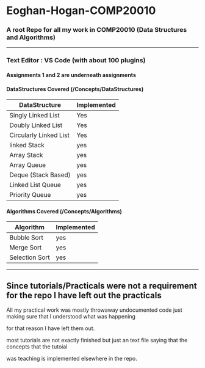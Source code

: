 # Eoghan-Hogan-COMP20010

### A root Repo for all my work in COMP20010 (Data Structures and Algorithms)

---

### Text Editor : VS Code (with about 100 plugins)

#### Assignments 1 and 2 are underneath assignments

#### DataStructures Covered (/Concepts/DataStructures)

| DataStructure          | Implemented |
| ---------------------- | ----------- |
| Singly Linked List     | Yes         |
| Doubly Linked List     | Yes         |
| Circularly Linked List | Yes         |
| linked Stack           | yes         |
| Array Stack            | yes         |
| Array Queue            | yes         |
| Deque (Stack Based)    | yes         |
| Linked List Queue      | yes         |
| Priority Queue         | yes         |

#### Algorithms Covered (/Concepts/Algorithms)

| Algorithm      | Implemented |
| -------------- | ----------- |
| Bubble Sort    | yes         |
| Merge Sort     | yes         |
| Selection Sort | yes         |

---

## Since tutorials/Practicals were not a requirement for the repo I have left out the practicals

All my practical work was mostly throwaway undocumented code just making sure that I understood what was happening

for that reason I have left them out.

most tutorials are not exactly finished but just an text file saying that the concepts that the tutoial

was teaching is implemented elsewhere in the repo.
